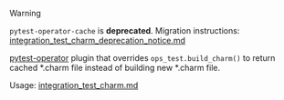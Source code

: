 > [!WARNING]
> `pytest-operator-cache` is **deprecated**. Migration instructions: [integration_test_charm_deprecation_notice.md](../../../.github/workflows/integration_test_charm_deprecation_notice.md)

[pytest-operator](https://github.com/charmed-kubernetes/pytest-operator) plugin that overrides `ops_test.build_charm()` to return cached *.charm file instead of building new *.charm file.

Usage: [integration_test_charm.md](../../../.github/workflows/integration_test_charm.md)

